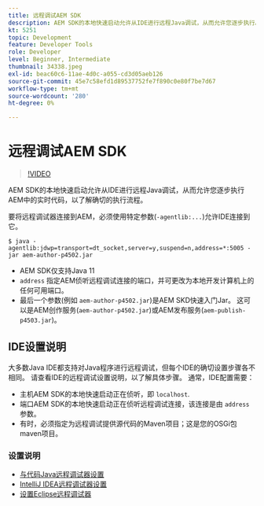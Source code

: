 ```yaml
---
title: 远程调试AEM SDK
description: AEM SDK的本地快速启动允许从IDE进行远程Java调试，从而允许您逐步执行AEM中的实时代码，以了解确切的执行流程。
kt: 5251
topic: Development
feature: Developer Tools
role: Developer
level: Beginner, Intermediate
thumbnail: 34338.jpeg
exl-id: beac60c6-11ae-4d0c-a055-cd3d05aeb126
source-git-commit: 45e7c58efd1d89537752fe7f890c0e80f7be7d67
workflow-type: tm+mt
source-wordcount: '280'
ht-degree: 0%

---
```


# 远程调试AEM SDK

>[!VIDEO](https://video.tv.adobe.com/v/34338?quality=12&learn=on)

AEM SDK的本地快速启动允许从IDE进行远程Java调试，从而允许您逐步执行AEM中的实时代码，以了解确切的执行流程。

要将远程调试器连接到AEM，必须使用特定参数(`-agentlib:...`)允许IDE连接到它。

```
$ java -agentlib:jdwp=transport=dt_socket,server=y,suspend=n,address=*:5005 -jar aem-author-p4502.jar   
```

+ AEM SDK仅支持Java 11
+ `address` 指定AEM侦听远程调试连接的端口，并可更改为本地开发计算机上的任何可用端口。
+ 最后一个参数(例如 `aem-author-p4502.jar`)是AEM SKD快速入门Jar。 这可以是AEM创作服务(`aem-author-p4502.jar`)或AEM发布服务(`aem-publish-p4503.jar`)。


## IDE设置说明

大多数Java IDE都支持对Java程序进行远程调试，但每个IDE的确切设置步骤各不相同。 请查看IDE的远程调试设置说明，以了解具体步骤。 通常，IDE配置需要：

+ 主机AEM SDK的本地快速启动正在侦听，即 `localhost`.
+ 端口AEM SDK的本地快速启动正在侦听远程调试连接，该连接是由 `address` 参数。
+ 有时，必须指定为远程调试提供源代码的Maven项目；这是您的OSGi包maven项目。

### 设置说明

+ [与代码Java远程调试器设置](https://code.visualstudio.com/docs/java/java-debugging)
+ [IntelliJ IDEA远程调试器设置](https://www.jetbrains.com/help/idea/tutorial-remote-debug.html)
+ [设置Eclipse远程调试器](https://javapapers.com/core-java/java-remote-debug-with-eclipse/)
